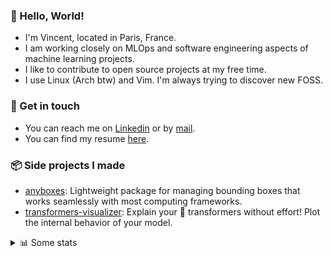### 👋 Hello, World!

- I'm Vincent, located in Paris, France.
- I am working closely on MLOps and software engineering aspects of machine learning projects.
- I like to contribute to open source projects at my free time.
- I use Linux (Arch btw) and Vim. I'm always trying to discover new FOSS.

### 🔗 Get in touch

- You can reach me on [Linkedin](https://www.linkedin.com/in/vincent-duchauffour-3a9641155/) or by [mail](mailto:vincent.duchauffour@proton.me).
- You can find my resume [here](https://raw.githubusercontent.com/VDuchauffour/resume/main/resume.pdf).

### 📦 Side projects I made

- [anyboxes](https://github.com/VDuchauffour/anyboxes): Lightweight package for managing bounding boxes that works seamlessly with most computing frameworks.
- [transformers-visualizer](https://github.com/VDuchauffour/transformers-visualizer): Explain your 🤗 transformers without effort! Plot the internal behavior of your model. 

<details><summary>📊 Some stats</summary>  
  
<p align="center">
  <img alt="VDuchauffour's github stats" src="https://github-readme-stats.vercel.app/api?username=VDuchauffour&include_all_commits=true&show_icons=true&theme=react"/>
  <br />
  <img alt="VDuchauffour's streak stats" src="https://streak-stats.demolab.com?user=VDuchauffour&theme=react"/>
  <br />
  <img alt="VDuchauffour's language stats" src="https://github-readme-stats.vercel.app/api/top-langs/?username=VDuchauffour&count_private=true&include_all_commits=true&show_icons=true&layout=compact&theme=react"/>
  <!--   <br />
  <img alt="VDuchauffour's Wakatime stats" src="https://github-readme-stats.vercel.app/api/wakatime?username=VDuchauffour&theme=react"/> -->
</p>

#### 🧭 Wakatime stats
<!--START_SECTION:waka-->
![Code Time](http://img.shields.io/badge/Code%20Time-2%2C192%20hrs%204%20mins-blue)

![Lines of code](https://img.shields.io/badge/From%20Hello%20World%20I%27ve%20Written-3.8%20million%20lines%20of%20code-blue)

**🐱 My GitHub Data** 

> 📦 982.7 kB Used in GitHub's Storage 
 > 
> 🏆 769 Contributions in the Year 2024
 > 
> 🚫 Not Opted to Hire
 > 
> 📜 9 Public Repositories 
 > 
> 🔑 2 Private Repositories 
 > 
**I'm an Early 🐤** 

```text
🌞 Morning                503 commits         ██░░░░░░░░░░░░░░░░░░░░░░░   08.21 % 
🌆 Daytime                3596 commits        ███████████████░░░░░░░░░░   58.71 % 
🌃 Evening                1652 commits        ███████░░░░░░░░░░░░░░░░░░   26.97 % 
🌙 Night                  374 commits         ██░░░░░░░░░░░░░░░░░░░░░░░   06.11 % 
```
📅 **I'm Most Productive on Monday** 

```text
Monday                   1367 commits        ██████░░░░░░░░░░░░░░░░░░░   22.32 % 
Tuesday                  1223 commits        █████░░░░░░░░░░░░░░░░░░░░   19.97 % 
Wednesday                985 commits         ████░░░░░░░░░░░░░░░░░░░░░   16.08 % 
Thursday                 1195 commits        █████░░░░░░░░░░░░░░░░░░░░   19.51 % 
Friday                   1002 commits        ████░░░░░░░░░░░░░░░░░░░░░   16.36 % 
Saturday                 84 commits          ░░░░░░░░░░░░░░░░░░░░░░░░░   01.37 % 
Sunday                   269 commits         █░░░░░░░░░░░░░░░░░░░░░░░░   04.39 % 
```


📊 **This Week I Spent My Time On** 

```text
💬 Programming Languages: 
Python                   21 hrs 30 mins      ██████████████████████░░░   88.17 % 
Other                    1 hr 8 mins         █░░░░░░░░░░░░░░░░░░░░░░░░   04.71 % 
C++                      43 mins             █░░░░░░░░░░░░░░░░░░░░░░░░   02.99 % 
YAML                     21 mins             ░░░░░░░░░░░░░░░░░░░░░░░░░   01.48 % 
XML                      17 mins             ░░░░░░░░░░░░░░░░░░░░░░░░░   01.23 % 
```


 Last Updated on 16/09/2024 00:50:12 UTC
<!--END_SECTION:waka-->
</details>

